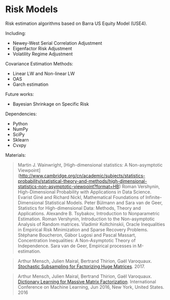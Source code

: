 # Risk Models

Risk estimation algorithms based on Barra US Equity Model (USE4). 

Including:
- Newey-West Serial Correlation Adjustment
- Eigenfactor Risk Adjustment
- Volatility Regime Adjustment

Covariance Estimation Methods:
- Linear LW and Non-linear LW
- OAS
- Garch estimation

Future works:
- Bayesian Shrinkage on Specific Risk

Dependencies:
- Python 
- NumPy 
- SciPy 
- Sklearn
- Cvxpy

Materials:

>Martin J. Wainwright, [High-dimensional statistics: A Non-asymptotic Viewpoint] (http://www.cambridge.org/cn/academic/subjects/statistics-probability/statistical-theory-and-methods/high-dimensional-statistics-non-asymptotic-viewpoint?format=HB)
>Roman Vershynin, High-Dimensional Probability with Applications in Data Science.
>Evarist Giné and Richard Nickl, Mathematical Foundations of Infinite-Dimensional Statistical Models.
>Peter Bülmann and Sara van de Geer, Statistics for High-dimensional Data: Methods, Theory and Applications.
>Alexandre B. Tsybakov, Introduction to Nonparametric Estimation.
>Roman Vershynin, Introduction to the Non-asymptotic Analysis of Random matrices.
>Vladimir Koltchinskii, Oracle Inequalities in Empirical Risk Minimization and Sparse Recovery Problems.
>Stéphane Boucheron, Gábor Lugosi and Pascal Massart, Concentration Inequalities: A Non-Asymptotic Theory of Independence.
>Sara van de Geer, Empirical processes in M-estimation.


>Arthur Mensch, Julien Mairal, Bertrand Thirion, Gaël Varoquaux.
[Stochastic Subsampling for Factorizing Huge Matrices](https://hal.archives-ouvertes.fr/hal-01431618v1). <hal-01431618> 2017.

>Arthur Mensch, Julien Mairal, Bertrand Thirion, Gaël Varoquaux.
[Dictionary Learning for Massive Matrix Factorization](https://hal.archives-ouvertes.fr/hal-01308934v2). International Conference
 on Machine Learning, Jun 2016, New York, United States. 2016
